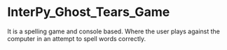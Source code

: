 # InterPy_Ghost_Tears_Game
 It is a spelling game and console based. Where the user plays against the computer in an attempt to spell words correctly.
